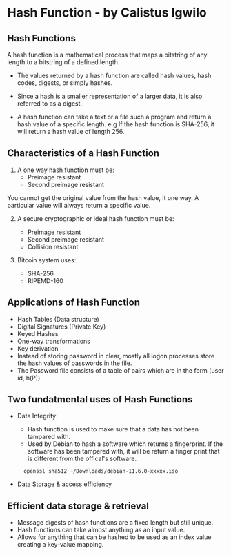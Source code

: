 
# Hash Function - by Calistus Igwilo

## Hash Functions
A hash function is a mathematical process that maps a bitstring of any length to a bitstring of a defined length.

- The values returned by a hash function are called hash values, hash codes, digests, or simply hashes.

- Since a hash is a smaller representation of a larger data, it is also referred to as a digest.

- A hash function can take a text or a file such a program and return a hash value of a specific length. e.g If the hash function is SHA-256, it will return a hash value of length 256.

## Characteristics of a Hash Function
1. A one way hash function must be:
   - Preimage resistant
   - Second preimage resistant

You cannot get the original value from the hash value, it one way. A particular value will always return a specific value.

2. A secure cryptographic or ideal hash function must be: 
   - Preimage resistant
   - Second preimage resistant
   - Collision resistant

3. Bitcoin system uses:
   - SHA-256
   - RIPEMD-160


## Applications of Hash Function
- Hash Tables (Data structure)
- Digital Signatures (Private Key)
- Keyed Hashes
- One-way transformations
- Key derivation
- Instead of storing password in clear, mostly all logon processes store the hash values of passwords in the file.
- The Password file consists of a table of pairs which are in the form (user id, h(P)).


## Two fundatmental uses of Hash Functions
- Data Integrity: 
  - Hash function is used to make sure that a data has not been tampared with.
  - Used by Debian to hash a software which returns a fingerprint. If the software has been tampered with, it will be return a finger print that is different from the offical's software.
  
  ```
    openssl sha512 ~/Downloads/debian-11.6.0-xxxxx.iso
  ```
- Data Storage & access efficiency


## Efficient data storage & retrieval
  - Message digests of hash functions are a  fixed length but still unique.
  - Hash functions can take almost anything as an input value.
  - Allows for anything that can be hashed to be used as an index value creating a key-value mapping.

